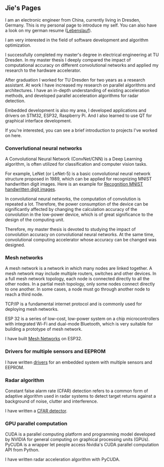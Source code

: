 ## Jie's Pages

I am an electronic engineer from China, currently living in Dresden, Germany. This is my personal page to introduce my self. You can also have a look on my german resume ([Lebenslauf](https://github.com/kayala/kayala.GitHub.io/blob/main/Lebenslauf_Jie.pdf)).

I am very interested in the field of software development and algorithm optimization.

I successfully completed my master's degree in electrical engineering at TU Dresden. In my master thesis I deeply compared the impact of computational accuracy on different convolutional networks and applied my research to the hardware accelerator.

After graduation I worked for TU Dresden for two years as a research assistant. At work I have increased my research on parallel algorithms and architectures. I have an in-depth understanding of existing acceleration methods, and developed parallel acceleration algorithms for radar detection.

Embedded development is also my area, I developed applications and drivers on STM32, ESP32, Raspberry Pi. And I also learned to use QT for graphical interface development. 

If you're interested, you can see a brief introduction to projects I've worked on here.

### Converlutional neural networks

A Convolutional Neural Network (ConvNet/CNN) is a Deep Learning algorithm, is often utilized for classification and computer vision tasks.

For example, LeNet (or LeNet-5) is a basic convolutional neural network structure proposed in 1989, which can be applied for recognizing MNIST handwritten digit images. Here is an example for [Recognition MNIST handwritten digit images](https://github.com/kayala/project/tree/main/CNNs).

In convolutional neural networks, the computation of convolution is repeated a lot. Therefore, the power consumption of the device can be significantly affected by changing the calculation accuracy of the convolution in the low-power device, which is of great significance to the design of the computing unit.

Therefore, my master thesis is devoted to studying the impact of convolution accuracy on convolutional neural networks. At the same time, convolutional computing accelerator whose accuracy can be changed was designed.

### Mesh networks 

A mesh network is a network in which many nodes are linked together. A mesh network may include multiple routers, switches and other devices. In a full mesh network topology, each node is connected directly to all the other nodes. In a partial mesh topology, only some nodes connect directly to one another. In some cases, a node must go through another node to reach a third node. 

TCP/IP is a fundamental internet protocol and is commonly used for deploying mesh networks.

ESP 32 is a series of low-cost, low-power system on a chip microcontrollers with integrated Wi-Fi and dual-mode Bluetooth, which is very suitable for building a prototype of mesh network.

I have built [Mesh Networks](https://github.com/kayala/project/tree/main/mesh_network) on ESP32.

### Drivers for multiple sensors and EEPROM

I have written [drivers](https://github.com/kayala/project/tree/main/drivers) for an embedded system with multiple sensors and EEPROM.

### Radar algorithm

Constant false alarm rate (CFAR) detection refers to a common form of adaptive algorithm used in radar systems to detect target returns against a background of noise, clutter and interference.

I have written a [CFAR detector](https://github.com/kayala/project/tree/main/radar_cfar_algorithm).

### GPU parallel computation

CUDA is a parallel computing platform and programming model developed by NVIDIA for general computing on graphical processing units (GPUs). PyCUDA is a wrapper let people access Nvidia's CUDA parallel computation API from Python. 

I have written radar acceleration algorithm with PyCUDA.

